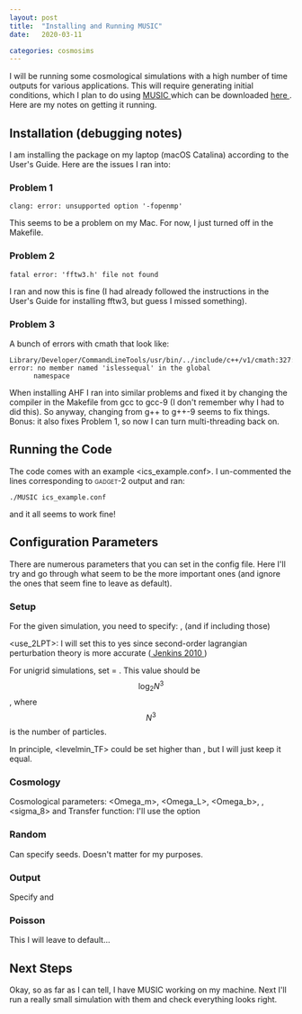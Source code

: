 ```yaml
---
layout: post
title:  "Installing and Running MUSIC"
date:   2020-03-11

categories: cosmosims
---
```



I will be running some cosmological simulations with a high number of time outputs for various applications. This will require generating initial conditions, which I plan to do using <a href="https://ui.adsabs.harvard.edu/abs/2011MNRAS.415.2101H/abstract"> MUSIC </a> which can be downloaded <a href="https://www-n.oca.eu/ohahn/MUSIC/"> here </a>. Here are my notes on getting it running.


## Installation (debugging notes)

I am installing the package on my laptop (macOS Catalina) according to the User's Guide. Here are the issues I ran into:

### Problem 1

```
clang: error: unsupported option '-fopenmp'
```

This seems to be a problem on my Mac. For now, I just turned off <MULTITHREADFFTW> in the Makefile.

### Problem 2

```
fatal error: 'fftw3.h' file not found
```

I ran <brew install fftw> and now this is fine (I had already followed the instructions in the User's Guide for installing fftw3, but guess I missed something).

### Problem 3

A bunch of errors with cmath that look like:

```
Library/Developer/CommandLineTools/usr/bin/../include/c++/v1/cmath:327:9: error: no member named 'islessequal' in the global
      namespace
 ```

When installing  <span style="font-variant:small-caps;">AHF</span> I ran into similar problems and fixed it by changing the compiler in the Makefile from gcc to gcc-9 (I don't remember why I had to did this). So anyway, changing from g++ to g++-9 seems to fix things. Bonus: it also fixes Problem 1, so now I can turn multi-threading back on.



## Running the Code

The code comes with an example <ics_example.conf>. I un-commented the lines corresponding to <span style="font-variant:small-caps;">gadget-2</span> output and ran:

```
./MUSIC ics_example.conf
```

and it all seems to work fine!



## Configuration Parameters

There are numerous parameters that you can set in the config file. Here I'll try and go through what seem to be the more important ones (and ignore the ones that seem fine to leave as default).

### Setup

For the given simulation, you need to specify: <boxlength>, <zstart> (and <baryons> if including those)

<use_2LPT>: I will set this to yes since second-order lagrangian perturbation theory is more accurate (<a href="https://ui.adsabs.harvard.edu/abs/2010MNRAS.403.1859J/abstract"> Jenkins 2010 </a>)


For unigrid simulations, set <levelmin> = <levelmax>. This value should be $$\log_2 N^3$$, where $$N^3$$ is the number of particles.

In principle, <levelmin_TF> could be set higher than <levelmin>, but I will just keep it equal.


### Cosmology

Cosmological parameters: <Omega_m>, <Omega_L>, <Omega_b>, <H0>, <sigma_8> and <nspec>
Transfer function: I'll use the <eisenstein> option

### Random

Can specify seeds. Doesn't matter for my purposes.


### Output

Specify <format> and <filename>

### Poisson

This I will leave to default...

## Next Steps

Okay, so as far as I can tell, I have MUSIC working on my machine. Next I'll run a really small simulation with them and check everything looks right.
